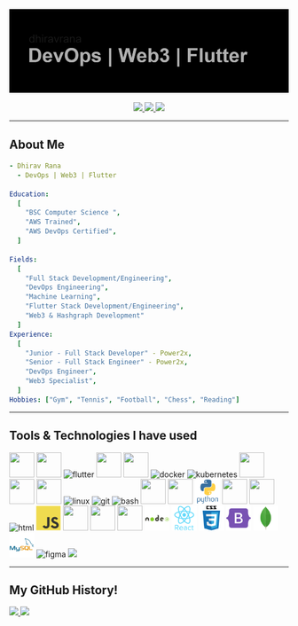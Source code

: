 <img src="https://github.com/ShiftAlpha/ShiftAlpha/blob/main/header.png" alt="">

<p align="center">
<a href="https://shiftAlpha.github.io/">
  <img height="50" src="https://user-images.githubusercontent.com/46517096/166972883-f5f1d88c-0246-4374-88ac-ded0f2cf0699.png"/>
</a>
<a href="https://www.linkedin.com/in/dhiravrana/">
<img height="50" src="https://cdn.jsdelivr.net/gh/devicons/devicon/icons/linkedin/linkedin-plain.svg" />        
</a>
<a href="https://www.instagram.com/dhiravrana/">
  <img height="50" src="https://user-images.githubusercontent.com/46517096/166974368-9798f39f-1f46-499c-b14e-81f0a3f83a06.png"/>
</a>
</p>

---

<h2> About Me</h2>

```yaml
- Dhirav Rana
  - DevOps | Web3 | Flutter 
  
Education:
  [
    "BSC Computer Science ",
    "AWS Trained",
    "AWS DevOps Certified",
  ]

Fields:
  [
    "Full Stack Development/Engineering",
    "DevOps Engineering",
    "Machine Learning",
    "Flutter Stack Development/Engineering",
    "Web3 & Hashgraph Development"
  ]
Experience:
  [
    "Junior - Full Stack Developer" - Power2x,
    "Senior - Full Stack Engineer" - Power2x,
    "DevOps Engineer",
    "Web3 Specialist",
  ]
Hobbies: ["Gym", "Tennis", "Football", "Chess", "Reading"]
```
  
---  

<h2> Tools & Technologies I have used</h2>
<p align="left">

<img src="https://cdn.jsdelivr.net/gh/devicons/devicon/icons/vscode/vscode-plain-wordmark.svg" width="45" height="45"/>
<img src="https://cdn.jsdelivr.net/gh/devicons/devicon/icons/androidstudio/androidstudio-plain-wordmark.svg" width="45" height="45" />
<t/>
<img src="https://cdn.jsdelivr.net/gh/devicons/devicon/icons/flutter/flutter-original.svg" alt="flutter" width="45" height="45"/>
<img src="https://cdn.jsdelivr.net/gh/devicons/devicon/icons/android/android-plain-wordmark.svg" width="45" height="45" />
<img src="https://cdn.jsdelivr.net/gh/devicons/devicon/icons/firebase/firebase-plain-wordmark.svg" width="45" height="45" />
          
 
<img src="https://cdn.jsdelivr.net/gh/devicons/devicon/icons/docker/docker-original.svg" alt="docker" width="45" height="45"/>
<img src="https://cdn.jsdelivr.net/gh/devicons/devicon/icons/kubernetes/kubernetes-plain.svg" alt="kubernetes" width="45" height="45"/>

<img src="https://cdn.jsdelivr.net/gh/devicons/devicon/icons/amazonwebservices/amazonwebservices-plain-wordmark.svg" width="45" height="45"/>
<img src="https://cdn.jsdelivr.net/gh/devicons/devicon/icons/azure/azure-plain-wordmark.svg" width="45" height="45"/>
<img src="https://cdn.jsdelivr.net/gh/devicons/devicon/icons/googlecloud/googlecloud-plain-wordmark.svg" width="45" height="45" />
          
          
<img src="https://cdn.jsdelivr.net/gh/devicons/devicon/icons/linux/linux-original.svg" alt="linux" width="45" height="45"/>       
<img src="https://cdn.jsdelivr.net/gh/devicons/devicon/icons/git/git-original.svg" alt="git" width="45" height="45"/>
<img src="https://cdn.jsdelivr.net/gh/devicons/devicon/icons/bash/bash-original.svg" alt="bash" width="45" height="45"/>
<img src="https://cdn.jsdelivr.net/gh/devicons/devicon/icons/github/github-original.svg" width="45" height="45" />
          
<img src="https://cdn.jsdelivr.net/gh/devicons/devicon/icons/java/java-plain.svg" width="45" height="45" />
<img src="https://raw.githubusercontent.com/devicons/devicon/master/icons/python/python-original-wordmark.svg" alt="python" width="45" height="45" />
<img src="https://cdn.jsdelivr.net/gh/devicons/devicon/icons/csharp/csharp-original.svg" width="45" height="45"/>
<img src="https://cdn.jsdelivr.net/gh/devicons/devicon/icons/solidity/solidity-original.svg" width="45" height="45" />
          

<img src="https://cdn.jsdelivr.net/gh/devicons/devicon/icons/html5/html5-original.svg" alt="html" width="45" height="45"/>
<img src="https://raw.githubusercontent.com/devicons/devicon/master/icons/javascript/javascript-original.svg" alt="javascript" width="45" height="45" />
<img src="https://cdn.jsdelivr.net/gh/devicons/devicon/icons/react/react-original.svg"  width="45" height="45"/>
<img src="https://cdn.jsdelivr.net/gh/devicons/devicon/icons/angularjs/angularjs-plain-wordmark.svg" width="45" height="45"/>
<img src="https://cdn.jsdelivr.net/gh/devicons/devicon/icons/typescript/typescript-plain.svg" width="45" height="45"/>
<img src="https://raw.githubusercontent.com/devicons/devicon/master/icons/nodejs/nodejs-original-wordmark.svg" alt="nodejs" width="45" height="45" />
<img src="https://raw.githubusercontent.com/devicons/devicon/master/icons/react/react-original-wordmark.svg" alt="react" width="45" height="45" />
<img src="https://raw.githubusercontent.com/devicons/devicon/master/icons/css3/css3-original-wordmark.svg" alt="css3" width="45" height="45" />
<img src="https://raw.githubusercontent.com/devicons/devicon/master/icons/bootstrap/bootstrap-plain.svg" alt="bootstrap" width="45" height="45" />
<img src="https://raw.githubusercontent.com/devicons/devicon/master/icons/mongodb/mongodb-original.svg" alt="mongodb" width="45" height="45" />
<img src="https://raw.githubusercontent.com/devicons/devicon/master/icons/mysql/mysql-original-wordmark.svg" alt="mysql" width="45" height="45" />

<img src="https://cdn.jsdelivr.net/gh/devicons/devicon/icons/figma/figma-original.svg" alt="figma" width="45" height="45"/>   
<img src="https://cdn.jsdelivr.net/gh/devicons/devicon/icons/canva/canva-original.svg" />
          
</p>

---

<h2> My GitHub History!</h2>
<a href="https://github.com/ShiftAlpha">
  <img height="180em" src="https://github-readme-stats.vercel.app/api?username=ShiftAlpha&theme=dark&show_icons=true" />
  <img height="180em" src="https://github-readme-stats.vercel.app/api/top-langs/?username=SHiftAlpha&theme=noctis_minimus&layout=compact" />
</a>
<!--
**ShiftAlpha/ShiftAlpha** is a ✨ _special_ ✨ repository because its `README.md` (this file) appears on your GitHub profile.

Here are some ideas to get you started:

- 🔭 I’m currently working on ...
- 🌱 I’m currently learning ...
- 👯 I’m looking to collaborate on ...
- 🤔 I’m looking for help with ...
- 💬 Ask me about ...
- 📫 How to reach me: ...
- 😄 Pronouns: ...
- ⚡ Fun fact: ...
-->
